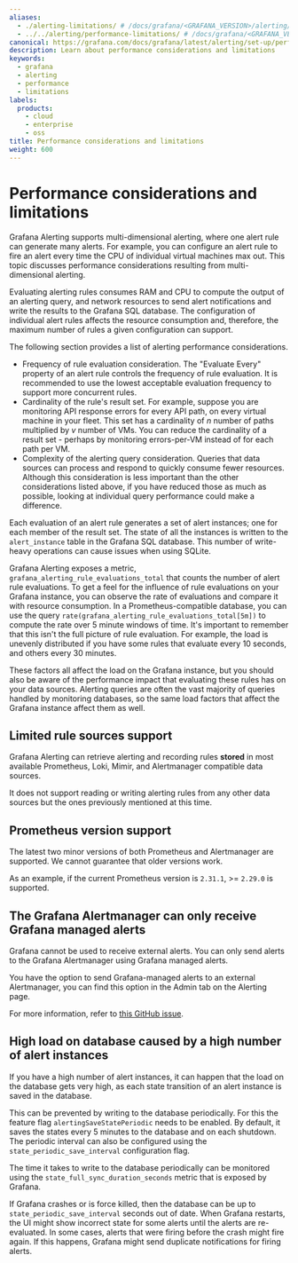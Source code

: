 ```yaml
---
aliases:
  - ./alerting-limitations/ # /docs/grafana/<GRAFANA_VERSION>/alerting/set-up/alerting-limitations/
  - ../../alerting/performance-limitations/ # /docs/grafana/<GRAFANA_VERSION>/alerting/performance-limitations/
canonical: https://grafana.com/docs/grafana/latest/alerting/set-up/performance-limitations/
description: Learn about performance considerations and limitations
keywords:
  - grafana
  - alerting
  - performance
  - limitations
labels:
  products:
    - cloud
    - enterprise
    - oss
title: Performance considerations and limitations
weight: 600
---
```


# Performance considerations and limitations

Grafana Alerting supports multi-dimensional alerting, where one alert rule can generate many alerts. For example, you can configure an alert rule to fire an alert every time the CPU of individual virtual machines max out. This topic discusses performance considerations resulting from multi-dimensional alerting.

Evaluating alerting rules consumes RAM and CPU to compute the output of an alerting query, and network resources to send alert notifications and write the results to the Grafana SQL database. The configuration of individual alert rules affects the resource consumption and, therefore, the maximum number of rules a given configuration can support.

The following section provides a list of alerting performance considerations.

- Frequency of rule evaluation consideration. The "Evaluate Every" property of an alert rule controls the frequency of rule evaluation. It is recommended to use the lowest acceptable evaluation frequency to support more concurrent rules.
- Cardinality of the rule's result set. For example, suppose you are monitoring API response errors for every API path, on every virtual machine in your fleet. This set has a cardinality of _n_ number of paths multiplied by _v_ number of VMs. You can reduce the cardinality of a result set - perhaps by monitoring errors-per-VM instead of for each path per VM.
- Complexity of the alerting query consideration. Queries that data sources can process and respond to quickly consume fewer resources. Although this consideration is less important than the other considerations listed above, if you have reduced those as much as possible, looking at individual query performance could make a difference.

Each evaluation of an alert rule generates a set of alert instances; one for each member of the result set. The state of all the instances is written to the `alert_instance` table in the Grafana SQL database. This number of write-heavy operations can cause issues when using SQLite.

Grafana Alerting exposes a metric, `grafana_alerting_rule_evaluations_total` that counts the number of alert rule evaluations. To get a feel for the influence of rule evaluations on your Grafana instance, you can observe the rate of evaluations and compare it with resource consumption. In a Prometheus-compatible database, you can use the query `rate(grafana_alerting_rule_evaluations_total[5m])` to compute the rate over 5 minute windows of time. It's important to remember that this isn't the full picture of rule evaluation. For example, the load is unevenly distributed if you have some rules that evaluate every 10 seconds, and others every 30 minutes.

These factors all affect the load on the Grafana instance, but you should also be aware of the performance impact that evaluating these rules has on your data sources. Alerting queries are often the vast majority of queries handled by monitoring databases, so the same load factors that affect the Grafana instance affect them as well.

## Limited rule sources support

Grafana Alerting can retrieve alerting and recording rules **stored** in most available Prometheus, Loki, Mimir, and Alertmanager compatible data sources.

It does not support reading or writing alerting rules from any other data sources but the ones previously mentioned at this time.

## Prometheus version support

The latest two minor versions of both Prometheus and Alertmanager are supported. We cannot guarantee that older versions work.

As an example, if the current Prometheus version is `2.31.1`, >= `2.29.0` is supported.

## The Grafana Alertmanager can only receive Grafana managed alerts

Grafana cannot be used to receive external alerts. You can only send alerts to the Grafana Alertmanager using Grafana managed alerts.

You have the option to send Grafana-managed alerts to an external Alertmanager, you can find this option in the Admin tab on the Alerting page.

For more information, refer to [this GitHub issue](https://github.com/grafana/grafana/issues/73447).

## High load on database caused by a high number of alert instances

If you have a high number of alert instances, it can happen that the load on the database gets very high, as each state
transition of an alert instance is saved in the database.

This can be prevented by writing to the database periodically. For this the feature flag `alertingSaveStatePeriodic` needs
to be enabled. By default, it saves the states every 5 minutes to the database and on each shutdown. The periodic interval
can also be configured using the `state_periodic_save_interval` configuration flag.

The time it takes to write to the database periodically can be monitored using the `state_full_sync_duration_seconds` metric
that is exposed by Grafana.

If Grafana crashes or is force killed, then the database can be up to `state_periodic_save_interval` seconds out of date.
When Grafana restarts, the UI might show incorrect state for some alerts until the alerts are re-evaluated.
In some cases, alerts that were firing before the crash might fire again.
If this happens, Grafana might send duplicate notifications for firing alerts.
